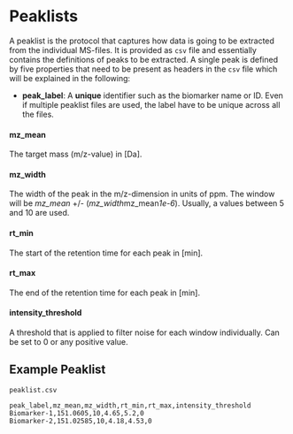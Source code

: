 # Peaklists
A peaklist is the protocol that captures how data is going to be extracted from the individual MS-files. It is provided as `csv` file and essentially contains the definitions of peaks to be extracted. A single peak is defined by five properties that need to be present as headers in the `csv` file which will be explained in the following:

- **peak_label**:  A __unique__ identifier such as the biomarker name or ID. Even if multiple peaklist files are used, the label have to be unique across all the files.


#### mz_mean
The target mass (m/z-value) in [Da].


#### mz_width
The width of the peak in the m/z-dimension in units of ppm. The window will be *mz_mean* +/- (*mz_width*mz_mean*1e-6*). Usually, a values between 5 and 10 are used.


#### rt_min
The start of the retention time for each peak in [min].


#### rt_max
The end of the retention time for each peak in [min].


#### intensity_threshold
A threshold that is applied to filter noise for each window individually. Can be set to 0 or any positive value.


## Example Peaklist

`peaklist.csv`
```text
peak_label,mz_mean,mz_width,rt_min,rt_max,intensity_threshold
Biomarker-1,151.0605,10,4.65,5.2,0
Biomarker-2,151.02585,10,4.18,4.53,0
```
